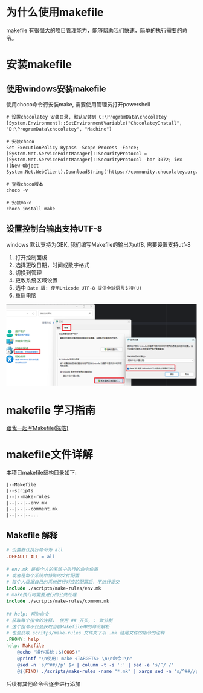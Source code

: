 # 为什么使用makefile
makefile 有很强大的项目管理能力，能够帮助我们快速，简单的执行需要的命令。

# 安装makefile
## 使用windows安装makefile
使用choco命令行安装make, 需要使用管理员打开powershell

```shell
# 设置chocolatey 安装目录, 默认安装到 C:\ProgramData\chocolatey
[System.Environment]::SetEnvironmentVariable("ChocolateyInstall", "D:\ProgramData\chocolatey", "Machine")

# 安装choco
Set-ExecutionPolicy Bypass -Scope Process -Force; [System.Net.ServicePointManager]::SecurityProtocol = [System.Net.ServicePointManager]::SecurityProtocol -bor 3072; iex ((New-Object System.Net.WebClient).DownloadString('https://community.chocolatey.org/install.ps1'))

# 查看choco版本
choco -v

# 安装make
choco install make
```

## 设置控制台输出支持UTF-8
windows 默认支持为GBK, 我们编写Makefile的输出为utf8, 需要设置支持utf-8

1. 打开控制面板
2. 选择更改日期，时间或数字格式
3. 切换到管理
4. 更改系统区域设置
5. 选中 `Bate 版: 使用Unicode UTF-8 提供全球语言支持(U)`
6. 重启电脑

![更改语言支持UTF-8](./imgs/更改windows语言.png)

# makefile 学习指南
[跟我一起写Makefile(陈皓)](https://scc.ustc.edu.cn/_upload/article/files/7d/f9/033cd3b84a9d8a16b2b2eb9987e6/W020150417520333830657.pdf)

# makefile文件详解
本项目makefile结构目录如下:
```text
|--Makefile  
|--scripts  
|--|--make-rules     
|--|--|--env.mk    
|--|--|--comment.mk  
|--|--|--...  
```

## Makefile 解释
```makefile
# 设置默认执行命令为 all
.DEFAULT_ALL = all

# env.mk 是每个人的系统中执行的命令位置
# 或者是每个系统中特殊的文件配置
# 每个人根据自己的系统进行对应的配置后，不进行提交
include ./scripts/make-rules/env.mk 
# make执行时需要进行的公共处理
include ./scripts/make-rules/common.mk

## help: 帮助命令
# 获取每个指令的注释， 使用 ## 开头, : 做分割 
# 这个指令不仅会获取当前Makefile中的命令解析
# 也会获取 scritps/make-rules 文件夹下以 .mk 结尾文件的指令的注释
.PHONY: help
help: Makefile
	@echo "操作系统：$(GOOS)"
	@printf "\n使用: make <TARGETS> \n\n命令:\n"
	@sed -n 's/^##//p' $< | column -t -s ':' | sed -e 's/^/ /'
	@$(FIND) ./scripts/make-rules -name "*.mk" | xargs sed -n 's/^##//p' | column -t -s ':' | sed -e 's/^/ /'
```

后续有其他命令会逐步进行添加
 
